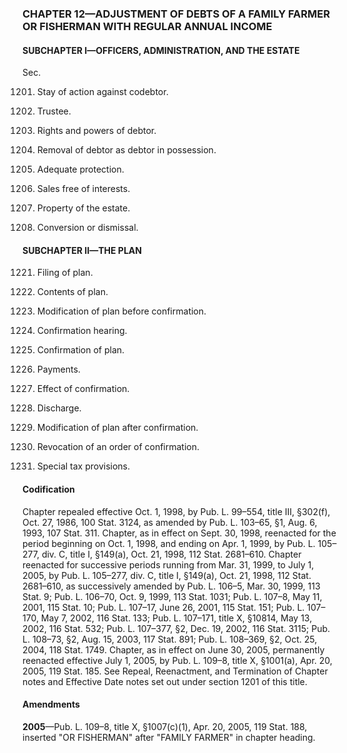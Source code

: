 ### **CHAPTER 12—ADJUSTMENT OF DEBTS OF A FAMILY FARMER OR FISHERMAN WITH REGULAR ANNUAL INCOME** ###

#### SUBCHAPTER I—OFFICERS, ADMINISTRATION, AND THE ESTATE ####

Sec.

1201. Stay of action against codebtor.

1202. Trustee.

1203. Rights and powers of debtor.

1204. Removal of debtor as debtor in possession.

1205. Adequate protection.

1206. Sales free of interests.

1207. Property of the estate.

1208. Conversion or dismissal.

#### SUBCHAPTER II—THE PLAN ####

1221. Filing of plan.

1222. Contents of plan.

1223. Modification of plan before confirmation.

1224. Confirmation hearing.

1225. Confirmation of plan.

1226. Payments.

1227. Effect of confirmation.

1228. Discharge.

1229. Modification of plan after confirmation.

1230. Revocation of an order of confirmation.

1231. Special tax provisions.

#### Codification ####

Chapter repealed effective Oct. 1, 1998, by Pub. L. 99–554, title III, §302(f), Oct. 27, 1986, 100 Stat. 3124, as amended by Pub. L. 103–65, §1, Aug. 6, 1993, 107 Stat. 311. Chapter, as in effect on Sept. 30, 1998, reenacted for the period beginning on Oct. 1, 1998, and ending on Apr. 1, 1999, by Pub. L. 105–277, div. C, title I, §149(a), Oct. 21, 1998, 112 Stat. 2681–610. Chapter reenacted for successive periods running from Mar. 31, 1999, to July 1, 2005, by Pub. L. 105–277, div. C, title I, §149(a), Oct. 21, 1998, 112 Stat. 2681–610, as successively amended by Pub. L. 106–5, Mar. 30, 1999, 113 Stat. 9; Pub. L. 106–70, Oct. 9, 1999, 113 Stat. 1031; Pub. L. 107–8, May 11, 2001, 115 Stat. 10; Pub. L. 107–17, June 26, 2001, 115 Stat. 151; Pub. L. 107–170, May 7, 2002, 116 Stat. 133; Pub. L. 107–171, title X, §10814, May 13, 2002, 116 Stat. 532; Pub. L. 107–377, §2, Dec. 19, 2002, 116 Stat. 3115; Pub. L. 108–73, §2, Aug. 15, 2003, 117 Stat. 891; Pub. L. 108–369, §2, Oct. 25, 2004, 118 Stat. 1749. Chapter, as in effect on June 30, 2005, permanently reenacted effective July 1, 2005, by Pub. L. 109–8, title X, §1001(a), Apr. 20, 2005, 119 Stat. 185. See Repeal, Reenactment, and Termination of Chapter notes and Effective Date notes set out under section 1201 of this title.

#### Amendments ####

**2005**—Pub. L. 109–8, title X, §1007(c)(1), Apr. 20, 2005, 119 Stat. 188, inserted "OR FISHERMAN" after "FAMILY FARMER" in chapter heading.